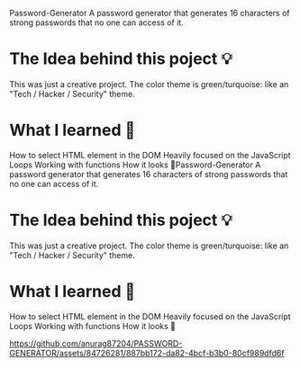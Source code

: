 Password-Generator
A password generator that generates 16 characters of strong passwords that no one can access of it.

# The Idea behind this poject 💡
This was just a creative project. The color theme is green/turquoise: like an "Tech / Hacker / Security" theme.

# What I learned 🧠
How to select HTML element in the DOM
Heavily focused on the JavaScript Loops
Working with functions
How it looks 🎥Password-Generator
A password generator that generates 16 characters of strong passwords that no one can access of it.

# The Idea behind this poject 💡
This was just a creative project. The color theme is green/turquoise: like an "Tech / Hacker / Security" theme.

# What I learned 🧠
How to select HTML element in the DOM
Heavily focused on the JavaScript Loops
Working with functions
How it looks 🎥 


https://github.com/anurag87204/PASSWORD-GENERATOR/assets/84726281/887bb172-da82-4bcf-b3b0-80cf989dfd6f


